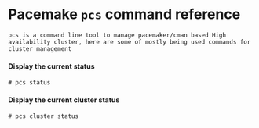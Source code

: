 # Pacemake `pcs`  command reference

	
	pcs is a command line tool to manage pacemaker/cman based High availability cluster, here are some of mostly being used commands for cluster management
	


#### Display the current status

	# pcs status

#### Display the current cluster status

	# pcs cluster status
